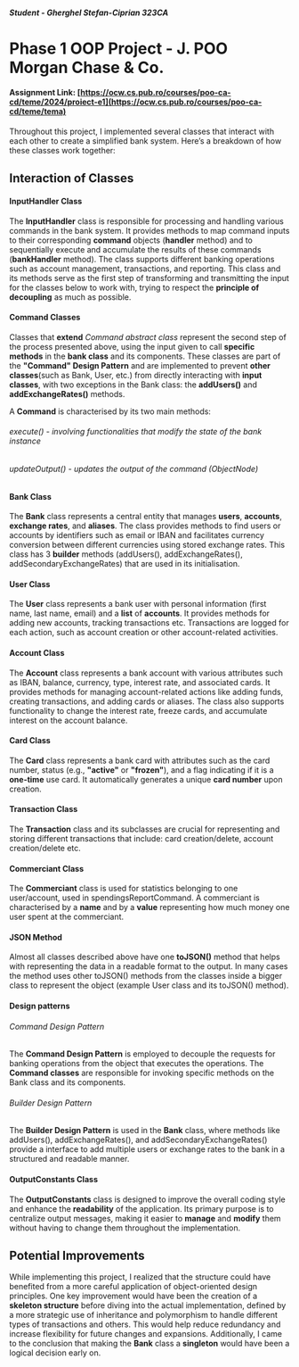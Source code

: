 ##### Student - Gherghel Stefan-Ciprian 323CA

# Phase 1 OOP Project - J. POO Morgan Chase & Co.

#### Assignment Link: [https://ocw.cs.pub.ro/courses/poo-ca-cd/teme/2024/proiect-e1](https://ocw.cs.pub.ro/courses/poo-ca-cd/teme/tema)

Throughout this project, I implemented several classes that interact with each other to create a simplified bank system.
Here’s a breakdown of how these classes work together:

## Interaction of Classes

#### InputHandler Class
The **InputHandler** class is responsible for processing and handling various commands in the bank system.
It provides methods to map command inputs to their corresponding **command** objects (**handler** method) and to
sequentially execute and accumulate the results of these commands (**bankHandler** method).
The class supports different banking operations such as account management, transactions, and reporting.
This class and its methods serve as the first step of transforming and transmitting the input for the classes below to
work with, trying to respect the **principle of decoupling** as much as possible.

#### Command Classes
Classes that **extend** *Command abstract class* represent the second step of the process presented above, using the input 
given to call **specific methods** in the **bank class** and its components. These classes are part of the
**"Command" Design Pattern** and are implemented to prevent **other classes**(such as Bank, User, etc.) from directly
interacting with **input classes**, with two exceptions in the Bank class: the **addUsers()** and **addExchangeRates()** methods.

A **Command** is characterised by its two main methods:

###### execute() - involving functionalities that modify the state of the bank instance
###### updateOutput() - updates the output of the command (ObjectNode)

#### Bank Class
The **Bank** class represents a central entity that manages **users**, **accounts**, **exchange rates**, and **aliases**.
The class provides methods to find users or accounts by identifiers such as email or IBAN and facilitates
currency conversion between different currencies using stored exchange rates. This class has 3 **builder** methods 
(addUsers(), addExchangeRates(), addSecondaryExchangeRates) that are used in its initialisation.

#### User Class

The **User** class represents a bank user with personal information (first name, last name, email) and a **list**
of **accounts**. It provides methods for adding new accounts, tracking transactions etc. Transactions are logged for
each action, such as account creation or other account-related activities.

#### Account Class

The **Account** class represents a bank account with various attributes such as IBAN, balance, currency, type, interest rate,
and associated cards. It provides methods for managing account-related actions like adding funds, creating transactions, 
and adding cards or aliases. The class also supports functionality to change the interest rate, freeze cards,
and accumulate interest on the account balance.

#### Card Class

The **Card** class represents a bank card with attributes such as the card number, status (e.g., **"active"** or **"frozen"**),
and a flag indicating if it is a **one-time** use card. It automatically generates a unique **card number** upon creation.

#### Transaction Class

The **Transaction** class and its subclasses are crucial for representing and storing different transactions that include:
card creation/delete, account creation/delete etc.

#### Commerciant Class

The **Commerciant** class is used for statistics belonging to one user/account, used in spendingsReportCommand.
A commerciant is characterised by a **name** and by a **value** representing how much money one user spent at the commerciant.

#### JSON Method
Almost all classes described above have one **toJSON()** method that helps with representing the data in a readable
format to the output. In many cases the method uses other toJSON() methods  from the classes inside a bigger class to
represent the object (example User class and its toJSON() method). 

#### Design patterns

###### Command Design Pattern
The **Command Design Pattern** is employed to decouple the requests for banking operations from the object that executes
the operations. The **Command classes** are responsible for invoking specific methods on the Bank class and its components.

###### Builder Design Pattern
The **Builder Design Pattern** is used in the **Bank** class, where methods like addUsers(), addExchangeRates(),
and addSecondaryExchangeRates() provide a interface to add multiple users or exchange rates to the bank in a structured
and readable manner.

#### OutputConstants Class
The **OutputConstants** class is designed to improve the overall coding style and enhance the **readability** of the application.
Its primary purpose is to centralize output messages, making it easier to **manage** and **modify** them without having to change
them throughout the implementation.

## Potential Improvements
While implementing this project, I realized that the structure could have benefited from a more careful application of
object-oriented design principles. One key improvement would have been the creation of a **skeleton structure** before
diving into the actual implementation, defined by a more strategic use of inheritance and polymorphism to
handle different types of transactions and others. This would help reduce redundancy and
increase flexibility for future changes and expansions. Additionally, I came to the conclusion that making the
**Bank** class a **singleton** would have been a logical decision early on.
